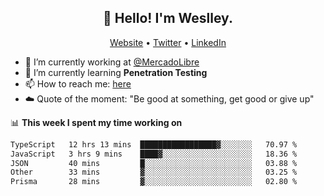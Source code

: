 <h2 align="center">👋 Hello! I'm Weslley.</h2>
<p align="center">
  <a href="http://weslleyneri.com.br">Website</a> •
  <a href="https://twitter.com/Weslley_Neri">Twitter</a> •
  <a href="https://www.linkedin.com/in/weslley-neri-3658908b">LinkedIn</a>
</p>


- 🔭 I’m currently working at [@MercadoLibre](https://github.com/mercadolibre)
- 🌱 I’m currently learning **Penetration Testing**
- 📫 How to reach me: [here](mailto:weslley39@gmail.com)
- ☁️ Quote of the moment: "Be good at something, get good or give up"

📊 **This week I spent my time working on**
<!--START_SECTION:waka-->

```txt
TypeScript   12 hrs 13 mins  █████████████████▓░░░░░░░   70.97 %
JavaScript   3 hrs 9 mins    ████▓░░░░░░░░░░░░░░░░░░░░   18.36 %
JSON         40 mins         █░░░░░░░░░░░░░░░░░░░░░░░░   03.88 %
Other        33 mins         ▓░░░░░░░░░░░░░░░░░░░░░░░░   03.25 %
Prisma       28 mins         ▓░░░░░░░░░░░░░░░░░░░░░░░░   02.80 %
```

<!--END_SECTION:waka-->

<!-- Inspired by https://github.com/gruselhaus/gruselhaus -->